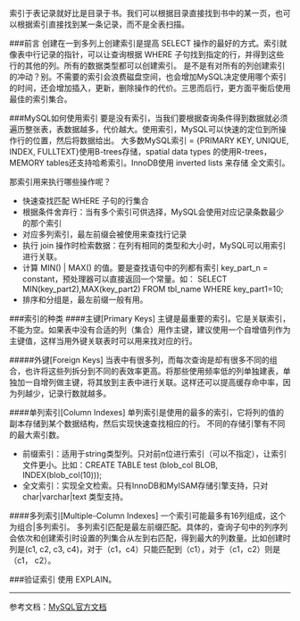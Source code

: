 <!--
author: 刘青
date: 2016-04-15
title: MySQL优化之：索引
tags: MySQL优化
category: tool/mysql
status: publish
summary: 索引于表记录就好比是目录于书。我们可以根据目录直接找到书中的某一页，也可以根据索引直接找到某一条记录，而不是全表扫描。
-->

索引于表记录就好比是目录于书。我们可以根据目录直接找到书中的某一页，也可以根据索引直接找到某一条记录，而不是全表扫描。

###前言
创建在一到多列上创建索引是提高 SELECT 操作的最好的方式。索引就像表中行记录的指针，可以让查询根据 WHERE 子句找到指定的行，并得到这些行的其他的列。所有的数据类型都可以创建索引。
是不是有对所有的列创建索引的冲动？别。不需要的索引会浪费磁盘空间，也会增加MySQL决定使用哪个索引的时间，还会增加插入，更新，删除操作的代价。三思而后行，更方面平衡后使用最佳的索引集合。

###MySQL如何使用索引
要是没有索引，当我们要根据查询条件得到数据就必须遍历整张表，表数据越多，代价越大。使用索引，MySQL可以快速的定位到所操作行的位置，然后将数据给出。
大多数MySQL索引 = {PRIMARY KEY, UNIQUE, INDEX, FULLTEXT}使用B-trees存储，spatial data types 的使用R-trees，MEMORY tables还支持哈希索引。InnoDB使用 inverted lists 来存储 全文索引。

那索引用来执行哪些操作呢？
- 快速查找匹配 WHERE 子句的行集合
- 根据条件舍弃行：当有多个索引可供选择，MySQL会使用对应记录条数最少的那个索引
- 对应多列索引，最左前缀会被使用来查找行记录
- 执行 join 操作时检索数据：在列有相同的类型和大小时，MySQL可以用索引进行关联。
- 计算 MIN() | MAX() 的值。要是查找语句中的列都有索引 key_part_n = constant，预处理器可以直接返回一个常量。如： SELECT MIN(key_part2),MAX(key_part2) FROM tbl_name WHERE key_part1=10;
- 排序和分组是，最左前缀一般有用。

###索引的种类
####主键[Primary Keys]
主键是最重要的索引。它是关联索引，不能为空。如果表中没有合适的列（集合）用作主键，建议使用一个自增值列作为主键值，这样当用外键关联表时可以用来找对应的行。

#####外键[Foreign Keys]
当表中有很多列，而每次查询是却有很多不同的组合，也许将这些列拆分到不同的表效率更高。将那些使用频率低的列单独建表，单独加一自增列做主键，将其放到主表中进行关联。这样还可以提高缓存命中率，因为列越少，记录行数就越多。

####单列索引[Column Indexes]
单列索引是使用的最多的索引，它将列的值的副本存储到某个数据结构，然后实现快速查找相应的行。
不同的存储引擎有不同的最大索引数。
- 前缀索引：适用于string类型列。只对前n位进行索引（可以不指定），让索引文件更小。比如：CREATE TABLE test (blob_col BLOB, INDEX(blob_col(10)));
- 全文索引：实现全文检索。只有InnoDB和MyISAM存储引擎支持，只对 char|varchar|text 类型支持。

####多列索引[Multiple-Column Indexes]
一个索引可能最多有16列组成，这个为组合|多列索引。
多列索引匹配是最左前缀匹配。具体的，查询子句中的列序列会依次和创建索引时设置的列集合从左到右匹配，得到最大的列数量。比如创建时列是(c1, c2, c3, c4)，对于（c1，c4）只能匹配到（c1），对于（c1，c2）则是（c1， c2）。

###验证索引
使用 EXPLAIN。


-------------------------
参考文档：[MySQL官方文档](http://dev.mysql.com/doc/refman/5.7/en/optimization-indexes.html)


